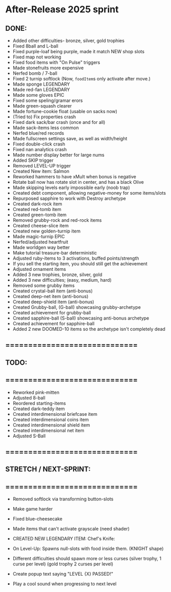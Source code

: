 

# After-Release 2025 sprint

## DONE:

- Added other difficulties- bronze, silver, gold trophies
- Fixed 8ball and L-ball
- Fixed purple-loaf being purple, made it match NEW shop slots
- Fixed map not working
- Fixed food items with "On Pulse" triggers
- Made stonefruits more expensive
- Nerfed bomb / 7-ball
- Fixed 2 turnip softlock  (Now, `foodItem`s only activate after move.)
- Made sponge LEGENDARY
- Made red-fan LEGENDARY
- Made some gloves EPIC
- Fixed some speling/gramar erors
- Made green-squash clearer
- Made fortune-cookie float (usable on sacks now)
- (Tried to) Fix properties crash
- Fixed dark sack/bar crash (once and for all)
- Made sack-items less common
- Nerfed blue/red records
- Made fullscreen settings save, as well as width/height
- Fixed double-click crash
- Fixed nan analytics crash
- Made number display better for large nums
- Added SKIP trigger
- Removed LEVEL-UP trigger
- Created New item: Salmon
- Reworked hammers to have xMult when bonus is negative
- Rotate ball now has rotate slot in center, and has a black Olive
- Made skipping levels early impossible early (noob trap)
- Created debt component, allowing negative-money for some items/slots
- Repurposed sapphire to work with Destroy archetype
- Created dark-rock item
- Created red-tomb item
- Created green-tomb item
- Removed grubby-rock and red-rock items
- Created cheese-slice item
- Created new golden-turnip item
- Made magic-turnip EPIC
- Nerfed/adjusted heartfruit
- Made worldgen way better
- Make tutorial treasure-bar deterministic
- Adjusted ruby-items to 3 activations, buffed points/strength
- If you sell the starting item, you should still get the achievement
- Adjusted ornament items
- Added 3 new trophies, bronze, silver, gold
- Added 3 new difficulties; (easy, medium, hard)
- Removed some grubby items
- Created crystal-ball item (anti-bonus)
- Created deep-net item (anti-bonus)
- Created deep-shield item (anti-bonus)
- Created Grubby-ball, (G-ball) showcasing grubby-archetype
- Created achievement for grubby-ball
- Created sapphire-ball (S-ball) showcasing anti-bonus archetype
- Created achievement for sapphire-ball
- Added 2 new DOOMED-10 items so the archetype isn't completely dead



## =============================
## TODO:
## =============================


- Reworked pink-mitten
- Adjusted 8-ball
- Reordered starting-items
- Created dark-teddy item
- Created interdimensional briefcase item
- Created interdimensional coins item
- Created interdimensional shield item
- Created interdimensional net item
- Adjusted S-Ball


## =============================
## STRETCH / NEXT-SPRINT:
## =============================


- Removed softlock via transforming button-slots

- Make game harder

- Fixed blue-cheesecake

- Made items that can't activate grayscale (need shader)

- CREATED NEW LEGENDARY ITEM: Chef's Knife: 
- On Level-Up: Spawns null-slots with food inside them. (KNIGHT shape)


- Different difficulties should spawn more or less curses 
(silver trophy, 1 curse per level) (gold trophy 2 curses per level)

- Create popup text saying "LEVEL {X} PASSED!"
- Play a cool sound when progressing to next level

